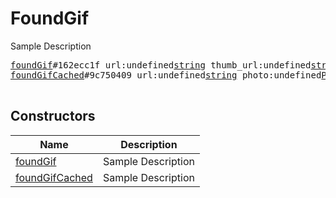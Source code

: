 # FoundGif

Sample Description

<pre>
<a href="../constructor/foundGif">foundGif</a>#162ecc1f url:undefined<a href="../type/string.md">string</a> thumb_url:undefined<a href="../type/string.md">string</a> content_url:undefined<a href="../type/string.md">string</a> content_type:undefined<a href="../type/string.md">string</a> w:undefined<a href="../type/int.md">int</a> h:undefined<a href="../type/int.md">int</a> = undefined<a href="../type/FoundGif.md">FoundGif</a>;
<a href="../constructor/foundGifCached">foundGifCached</a>#9c750409 url:undefined<a href="../type/string.md">string</a> photo:undefined<a href="../type/Photo.md">Photo</a> document:undefined<a href="../type/Document.md">Document</a> = undefined<a href="../type/FoundGif.md">FoundGif</a>;

</pre>

## Constructors

| Name | Description |
|------|-------------|
| [foundGif](../constructor/foundGif.md) | Sample Description |
| [foundGifCached](../constructor/foundGifCached.md) | Sample Description |


